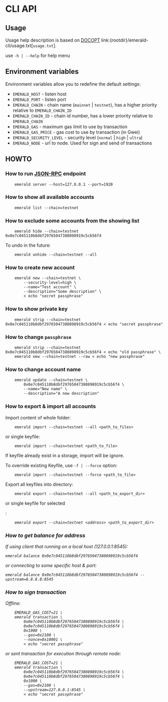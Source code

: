 # CLI API

## Usage

Usage help description is based on [DOCOPT](http://docopt.org/) link:{rootdir}/emerald-cli/usage.txt[`usage.txt`].

use `-h | --help` for help menu

## Environment variables

Environment variables allow you to redefine the default settings:

* `EMERALD_HOST` - listen host
* `EMERALD_PORT` - listen port
* `EMERALD_CHAIN` - chain name (`mainnet` | `testnet`), has a higher priority relative to `EMERALD_CHAIN_ID`
* `EMERALD_CHAIN_ID` - chain id number, has a lower priority relative to `EMERALD_CHAIN`
* `EMERALD_GAS` - maximum gas limit to use by transaction
* `EMERALD_GAS_PRICE` - gas cost to use by transaction (in Gwei)
* `EMERALD_SECURITY_LEVEL` - security level (`normal` | `high` | `ultra`)
* `EMERALD_NODE` - url to node. Used for sign and send of transactions

## HOWTO

### How to run [JSON-RPC](http://github.com/ethereumproject/emerald-rs/blob/master/docs/api.md) endpoint

```
    emerald server --host=127.0.0.1 --port=1920
```

### How to show all available accounts

```
    emerald list --chain=testnet
```

### How to exclude some accounts from the showing list

```
    emerald hide --chain=testnet 0x0e7c045110b8dbf29765047380898919c5cb56f4
```

To undo in the future:

```
    emerald unhide --chain=testnet --all
```

### How to create new account

```
    emerald new --chain=testnet \
        --security-level=high \
        --name="Test account" \
        --description="Some description" \
        < echo "secret passphrase"
```

### How to show private key

```
    emerald strip --chain=testnet 0x0e7c045110b8dbf29765047380898919c5cb56f4 < echo "secret passphrase"
```

### How to change `passphrase`

```
    emerald strip --chain=testnet 0x0e7c045110b8dbf29765047380898919c5cb56f4 < echo "old passphrase" \
    emerald new --chain=testnet --raw < echo "new passphrase"
```

### How to change account name

```
    emerald update --chain=testnet \
        0x0e7c045110b8dbf29765047380898919c5cb56f4 \
        --name="New name" \
        --description="A new description"
```

### How to export & import all accounts
Import content of whole folder:
```
    emerald import --chain=testnet --all <path_to_files>
```
or single keyfile:
```
    emerald import --chain=testnet <path_to_file>
```
If keyfile already exist in a storage, import will be ignore.

To override existing Keyfile, use `-f | --force` option:
```
    emerald import --chain=testnet --force <path_to_file>
```


Export all keyfiles into directory:
```
    emerald export --chain=testnet --all <path_to_export_dir>
```
or single keyfile for selected <address>:
```
    emerald export --chain=testnet <address> <path_to_export_dir>
```

### How to get balance for address
If using client that running on a local host (127.0.0.1:8545):
```
emerald balance 0x0e7c045110b8dbf29765047380898919c5cb56f4
```
or connecting to some specific host & port:
```
emerald balance 0x0e7c045110b8dbf29765047380898919c5cb56f4 --upstream=8.8.8.8:8545
```


### How to sign transaction

Offline:
```
    EMERALD_GAS_COST=21 \
    emerald transaction \
        0x0e7c045110b8dbf29765047380898919c5cb56f4 \
        0x0e7c045110b8dbf29765047380898919c5cb56f4 \
        0x1000 \
        --gas=0x2100 \
        --nonce=0x10001 \
        < echo "secret passphrase"
```

or sent transaction for execution through remote node:
```
    EMERALD_GAS_COST=21 \
    emerald transaction \
        0x0e7c045110b8dbf29765047380898919c5cb56f4 \
        0x0e7c045110b8dbf29765047380898919c5cb56f4 \
        0x1000 \
        --gas=0x2100 \
        --upstream=127.0.0.1:8545 \
        < echo "secret passphrase"
```
